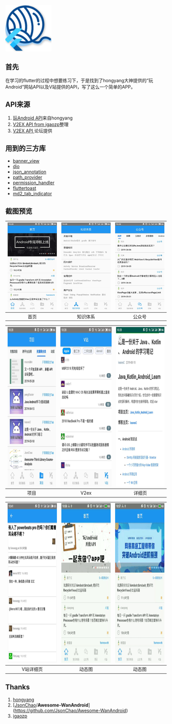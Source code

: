 <img src="/screen_shot/icon.png">

## 首先

在学习的flutter的过程中想要练习下，于是找到了hongyang大神提供的“玩Android”网站API以及V站提供的API，写了这么一个简单的APP。

## API来源

1. [玩Android API](https://www.wanandroid.com/blog/show/2)来自hongyang
2. [V2EX API  from igaozp](<https://github.com/igaozp/V2EX-API>)整理
3. [V2EX API ](https://www.v2ex.com/p/7v9TEc53)论坛提供

## 用到的三方库

- [banner_view](https://pub.dev/packages/banner_view)
- [dio](https://pub.flutter-io.cn/packages/dio)
- [json_annotation](https://pub.flutter-io.cn/packages/dio)
- [path_provider ](https://pub.flutter-io.cn/packages/path_provider#-installing-tab-)
- [permission_handler](https://pub.dev/packages/permission_handler)
- [fluttertoast](https://pub.dartlang.org/packages/fluttertoast)
- [md2_tab_indicator](https://pub.dev/packages/md2_tab_indicator)

## 截图预览

| <img src="/screen_shot/main_page.jpg" width="280" alt="福利，妹子图"/> | <img src="/screen_shot/knowledge_tree.jpg" width="280" alt="知识体系"/> | <img src="/screen_shot/wx_account.jpg" width="280" alt="公众号"/> |
| :----------------------------------------------------------: | :----------------------------------------------------------: | :----------------------------------------------------------: |
|                             首页                             |                           知识体系                           |                            公众号                            |

| <img src="/screen_shot/project.jpg" width="280" height="498" alt="项目"/> | <img src="/screen_shot/v2ex.jpg" width="280" height="498" alt="V2EX"/> | <img src="/screen_shot/webview.jpg" width="280" height="498" alt="详细页"/> |
| :----------------------------------------------------------: | :----------------------------------------------------------: | :----------------------------------------------------------: |
|                             项目                             |                             V2ex                             |                            详细页                            |

| <img src="/screen_shot/v_detail.jpg" width="280" height="498" /> | <img src="/screen_shot/g1.gif" width="280" height="498" alt=""/> | <img src="/screen_shot/g2.gif" width="280" height="498" alt=""/> |
| :----------------------------------------------------------: | :----------------------------------------------------------: | :----------------------------------------------------------: |
|                          V站详细页                           |                            动态图                            |                            动态图                            |

## Thanks

1. [hongyang](https://github.com/hongyangAndroid)
2. [[JsonChao](https://github.com/JsonChao)/**Awesome-WanAndroid**](<https://github.com/JsonChao/Awesome-WanAndroid>)
3. [igaozp](https://github.com/igaozp/V2EX-API)